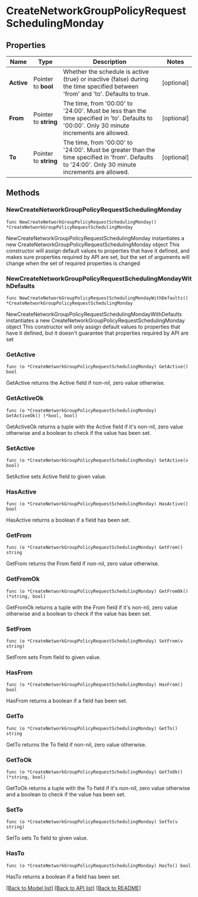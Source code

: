 # CreateNetworkGroupPolicyRequestSchedulingMonday

## Properties

Name | Type | Description | Notes
------------ | ------------- | ------------- | -------------
**Active** | Pointer to **bool** | Whether the schedule is active (true) or inactive (false) during the time specified between &#39;from&#39; and &#39;to&#39;. Defaults to true. | [optional] 
**From** | Pointer to **string** | The time, from &#39;00:00&#39; to &#39;24:00&#39;. Must be less than the time specified in &#39;to&#39;. Defaults to &#39;00:00&#39;. Only 30 minute increments are allowed. | [optional] 
**To** | Pointer to **string** | The time, from &#39;00:00&#39; to &#39;24:00&#39;. Must be greater than the time specified in &#39;from&#39;. Defaults to &#39;24:00&#39;. Only 30 minute increments are allowed. | [optional] 

## Methods

### NewCreateNetworkGroupPolicyRequestSchedulingMonday

`func NewCreateNetworkGroupPolicyRequestSchedulingMonday() *CreateNetworkGroupPolicyRequestSchedulingMonday`

NewCreateNetworkGroupPolicyRequestSchedulingMonday instantiates a new CreateNetworkGroupPolicyRequestSchedulingMonday object
This constructor will assign default values to properties that have it defined,
and makes sure properties required by API are set, but the set of arguments
will change when the set of required properties is changed

### NewCreateNetworkGroupPolicyRequestSchedulingMondayWithDefaults

`func NewCreateNetworkGroupPolicyRequestSchedulingMondayWithDefaults() *CreateNetworkGroupPolicyRequestSchedulingMonday`

NewCreateNetworkGroupPolicyRequestSchedulingMondayWithDefaults instantiates a new CreateNetworkGroupPolicyRequestSchedulingMonday object
This constructor will only assign default values to properties that have it defined,
but it doesn't guarantee that properties required by API are set

### GetActive

`func (o *CreateNetworkGroupPolicyRequestSchedulingMonday) GetActive() bool`

GetActive returns the Active field if non-nil, zero value otherwise.

### GetActiveOk

`func (o *CreateNetworkGroupPolicyRequestSchedulingMonday) GetActiveOk() (*bool, bool)`

GetActiveOk returns a tuple with the Active field if it's non-nil, zero value otherwise
and a boolean to check if the value has been set.

### SetActive

`func (o *CreateNetworkGroupPolicyRequestSchedulingMonday) SetActive(v bool)`

SetActive sets Active field to given value.

### HasActive

`func (o *CreateNetworkGroupPolicyRequestSchedulingMonday) HasActive() bool`

HasActive returns a boolean if a field has been set.

### GetFrom

`func (o *CreateNetworkGroupPolicyRequestSchedulingMonday) GetFrom() string`

GetFrom returns the From field if non-nil, zero value otherwise.

### GetFromOk

`func (o *CreateNetworkGroupPolicyRequestSchedulingMonday) GetFromOk() (*string, bool)`

GetFromOk returns a tuple with the From field if it's non-nil, zero value otherwise
and a boolean to check if the value has been set.

### SetFrom

`func (o *CreateNetworkGroupPolicyRequestSchedulingMonday) SetFrom(v string)`

SetFrom sets From field to given value.

### HasFrom

`func (o *CreateNetworkGroupPolicyRequestSchedulingMonday) HasFrom() bool`

HasFrom returns a boolean if a field has been set.

### GetTo

`func (o *CreateNetworkGroupPolicyRequestSchedulingMonday) GetTo() string`

GetTo returns the To field if non-nil, zero value otherwise.

### GetToOk

`func (o *CreateNetworkGroupPolicyRequestSchedulingMonday) GetToOk() (*string, bool)`

GetToOk returns a tuple with the To field if it's non-nil, zero value otherwise
and a boolean to check if the value has been set.

### SetTo

`func (o *CreateNetworkGroupPolicyRequestSchedulingMonday) SetTo(v string)`

SetTo sets To field to given value.

### HasTo

`func (o *CreateNetworkGroupPolicyRequestSchedulingMonday) HasTo() bool`

HasTo returns a boolean if a field has been set.


[[Back to Model list]](../README.md#documentation-for-models) [[Back to API list]](../README.md#documentation-for-api-endpoints) [[Back to README]](../README.md)


